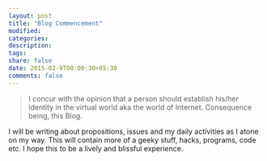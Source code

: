 ```yaml
---
layout: post
title: "Blog Commencement"
modified:
categories: 
description:
tags: 
share: false
date: 2015-02-9T00:00:30+05:30
comments: false
---
```

>I concur with the opinion that a person should establish his/her identity in the virtual world aka the world of Internet. Consequence being, this Blog.

I will be writing about propositions, issues and my daily activities as I atone on my way. This will contain more of a geeky stuff, hacks, programs, code etc. I hope this to be a lively and blissful experience.
